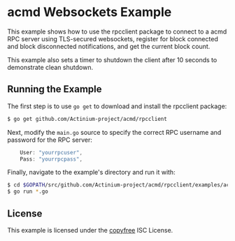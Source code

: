 acmd Websockets Example
=======================

This example shows how to use the rpcclient package to connect to a acmd RPC
server using TLS-secured websockets, register for block connected and block
disconnected notifications, and get the current block count.

This example also sets a timer to shutdown the client after 10 seconds to
demonstrate clean shutdown.

## Running the Example

The first step is to use `go get` to download and install the rpcclient package:

```bash
$ go get github.com/Actinium-project/acmd/rpcclient
```

Next, modify the `main.go` source to specify the correct RPC username and
password for the RPC server:

```Go
	User: "yourrpcuser",
	Pass: "yourrpcpass",
```

Finally, navigate to the example's directory and run it with:

```bash
$ cd $GOPATH/src/github.com/Actinium-project/acmd/rpcclient/examples/acmdwebsockets
$ go run *.go
```

## License

This example is licensed under the [copyfree](http://copyfree.org) ISC License.
